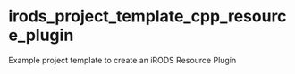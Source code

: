 # irods_project_template_cpp_resource_plugin
Example project template to create an iRODS Resource Plugin
